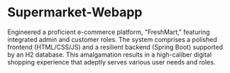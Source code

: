 # Supermarket-Webapp
Engineered a proficient e-commerce platform, "FreshMart," featuring integrated admin and customer roles. The system comprises a polished frontend (HTML/CSS/JS) and a resilient backend (Spring Boot) supported by an H2 database. This amalgamation results in a high-caliber digital shopping experience that adeptly serves various user needs and roles.
